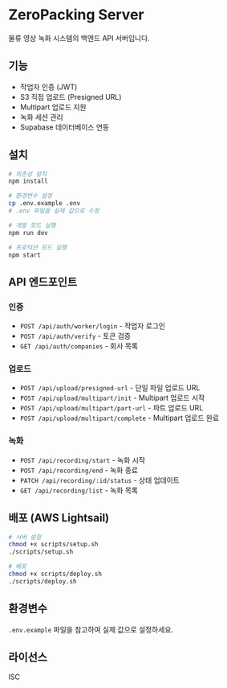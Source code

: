 # ZeroPacking Server

물류 영상 녹화 시스템의 백엔드 API 서버입니다.

## 기능

- 작업자 인증 (JWT)
- S3 직접 업로드 (Presigned URL)
- Multipart 업로드 지원
- 녹화 세션 관리
- Supabase 데이터베이스 연동

## 설치

```bash
# 의존성 설치
npm install

# 환경변수 설정
cp .env.example .env
# .env 파일을 실제 값으로 수정

# 개발 모드 실행
npm run dev

# 프로덕션 모드 실행
npm start
```

## API 엔드포인트

### 인증
- `POST /api/auth/worker/login` - 작업자 로그인
- `POST /api/auth/verify` - 토큰 검증
- `GET /api/auth/companies` - 회사 목록

### 업로드
- `POST /api/upload/presigned-url` - 단일 파일 업로드 URL
- `POST /api/upload/multipart/init` - Multipart 업로드 시작
- `POST /api/upload/multipart/part-url` - 파트 업로드 URL
- `POST /api/upload/multipart/complete` - Multipart 업로드 완료

### 녹화
- `POST /api/recording/start` - 녹화 시작
- `POST /api/recording/end` - 녹화 종료
- `PATCH /api/recording/:id/status` - 상태 업데이트
- `GET /api/recording/list` - 녹화 목록

## 배포 (AWS Lightsail)

```bash
# 서버 설정
chmod +x scripts/setup.sh
./scripts/setup.sh

# 배포
chmod +x scripts/deploy.sh
./scripts/deploy.sh
```

## 환경변수

`.env.example` 파일을 참고하여 실제 값으로 설정하세요.

## 라이선스

ISC
